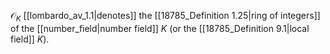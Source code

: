 $\mathcal{O}_K$ [[lombardo_av_1.1|denotes]] the [[18785_Definition 1.25|ring of integers]] of the [[number_field|number field]] $K$ (or the [[18785_Definition 9.1|local field]] $K$).